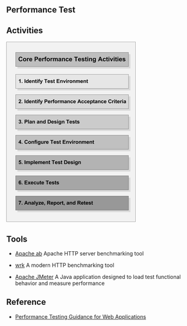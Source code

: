 Performance Test
---


## Activities

![Performance Test Activities](images/performance_test_activities.gif)



## Tools

* [Apache ab](https://httpd.apache.org/docs/2.4/programs/ab.html) Apache HTTP server benchmarking tool


* [wrk](https://github.com/wg/wrk) A modern HTTP benchmarking tool


* [Apache JMeter](http://jmeter.apache.org/) A Java application designed to load test functional behavior and measure performance


## Reference

* [Performance Testing Guidance for Web Applications](https://msdn.microsoft.com/en-us/library/bb924375.aspx)

